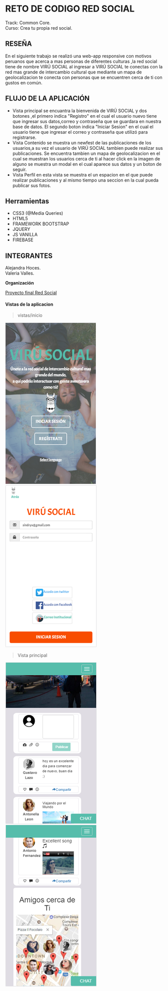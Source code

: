 # RETO DE CODIGO RED SOCIAL
Track: Common Core.  
Curso: Crea tu propia red social.

## RESEÑA
En el siguiente trabajo se realizó una web-app responsive con motivos peruanos que acerca a mas personas de diferentes culturas ,la red social tiene de nombre VIRÚ SOCIAL al ingresar a VIRÚ SOCIAL te conectas con la red mas grande de intercambio cultural que mediante un mapa de geolocalizacion te conecta con personas que se encuentren cerca de ti con gustos en común.

## FLUJO DE LA APLICACIÓN
- Vista principal se encuantra la bienvenida de VIRÚ SOCIAL y dos botones ,el primero indica "Registro" en el cual el usuario nuevo tiene que ingresar sus datos,correo y contraseña que se guardara en nuestra base de datos. El segundo boton indica "Iniciar Sesion" en el cual el usuario tiene que ingresar el correo y contraseña que utilizó para registrarse.
- Vista Contenido se muestra un newfest de las publicaciones de los usuarios,a su vez el usuario de VIRÚ SOCIAL tambien puede realizar sus publicaciones. Se encuentra tambien un mapa de geolocalizacion en el cual se muestran los usuarios cerca de ti al hacer click en la imagen de alguno se muestra un modal en el cual aparece sus datos y un boton de seguir.
- Vista Perfil en esta vista se muestra el un espacion en el que puede realizar publicaciones y al mismo tiempo una seccion en la cual pueda publicar sus fotos.
## Herramientas
- CSS3 (@Media Queries)  
- HTML5  
- FRAMEWORK BOOTSTRAP  
- JQUERY  
- JS VANILLA  
- FIREBASE
## INTEGRANTES  
Alejandra Hoces.  
Valeria Valles.

**Organización**  

[Proyecto final Red Social](https://trello.com/b/IRfVnxbQ/producto-final-redes-sociales)

 #### Vistas de la aplicacion

> vistas/inicio

![ Texto alter](assets/images/pantalla1.PNG)
![ Texto alter](assets/images/vista2.PNG)

> Vista principal

![ Texto alter](assets/images/vista3.PNG)
![ Texto alter](assets/images/vista4.PNG)
